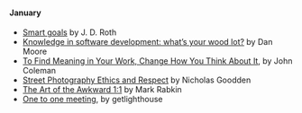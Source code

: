 
#### January

- [Smart goals](http://www.getrichslowly.org/2017/12/26/smart-goals/) by J. D. Roth
- [Knowledge in software development: what’s your wood lot?](http://www.mooreds.com/wordpress/archives/2592) by Dan Moore
- [To Find Meaning in Your Work, Change How You Think About It](https://hbr.org/2017/12/to-find-meaning-in-your-work-change-how-you-think-about-it), by John Coleman
- [Street Photography Ethics and Respect](https://petapixel.com/2016/07/16/street-photography-ethics-respect/) by  Nicholas Goodden
- [The Art of the Awkward 1:1](https://medium.com/@mrabkin/the-art-of-the-awkward-1-1-f4e1dcbd1c5c) by Mark Rabkin
- [One to one meeting](https://getlighthouse.com/blog/one-to-one-meeting), by getlighthouse
